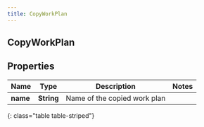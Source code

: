 ```yaml
---
title: CopyWorkPlan
---
```

## CopyWorkPlan


## Properties

| Name | Type | Description | Notes |
| ------------ | ------------- | ------------- | ------------- |
| **name** | **String** | Name of the copied work plan |  |
{: class="table table-striped"}



